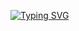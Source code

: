 <a href="https://git.io/typing-svg"><img src="https://readme-typing-svg.demolab.com?font=Pixelify+Sans&weight=700&size=27&pause=1000&color=080808&center=true&vCenter=true&random=true&width=435&lines=THANK+YOU+FOR+VISITING!;I+LOVE+YOU!" alt="Typing SVG" /></a>





<!---
sabidaijin/sabidaijin is a ✨ special ✨ repository because its `README.md` (this file) appears on your GitHub profile.
You can click the Preview link to take a look at your changes.
--->
